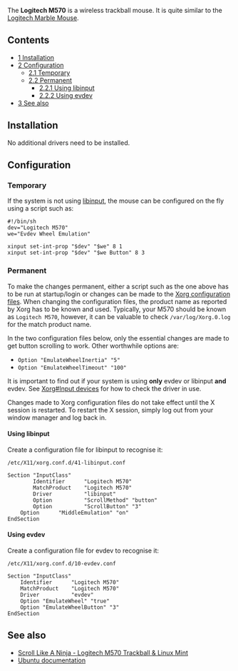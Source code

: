 The **Logitech M570** is a wireless trackball mouse. It is quite similar to the [Logitech Marble Mouse](/index.php/Logitech_Marble_Mouse "Logitech Marble Mouse").

## Contents

*   [1 Installation](#Installation)
*   [2 Configuration](#Configuration)
    *   [2.1 Temporary](#Temporary)
    *   [2.2 Permanent](#Permanent)
        *   [2.2.1 Using libinput](#Using_libinput)
        *   [2.2.2 Using evdev](#Using_evdev)
*   [3 See also](#See_also)

## Installation

No additional drivers need to be installed.

## Configuration

### Temporary

If the system is not using [libinput](/index.php/Libinput "Libinput"), the mouse can be configured on the fly using a script such as:

```
#!/bin/sh
dev="Logitech M570"
we="Evdev Wheel Emulation"

xinput set-int-prop "$dev" "$we" 8 1
xinput set-int-prop "$dev" "$we Button" 8 3

```

### Permanent

To make the changes permanent, either a script such as the one above has to be run at startup/login or changes can be made to the [Xorg configuration files](/index.php/Xorg#Using_.conf_files "Xorg"). When changing the configuration files, the product name as reported by Xorg has to be known and used. Typically, your M570 should be known as `Logitech M570`, however, it can be valuable to check `/var/log/Xorg.0.log` for the match product name.

In the two configuration files below, only the essential changes are made to get button scrolling to work. Other worthwhile options are:

*   `Option "EmulateWheelInertia" "5"`
*   `Option "EmulateWheelTimeout" "100"`

It is important to find out if your system is using **only** evdev or libinput **and** evdev. See [Xorg#Input devices](/index.php/Xorg#Input_devices "Xorg") for how to check the driver in use.

Changes made to Xorg configuration files do not take effect until the X session is restarted. To restart the X session, simply log out from your window manager and log back in.

#### Using libinput

Create a configuration file for libinput to recognise it:

 `/etc/X11/xorg.conf.d/41-libinput.conf` 
```
Section "InputClass"
        Identifier      "Logitech M570"
        MatchProduct    "Logitech M570"
        Driver          "libinput"
        Option          "ScrollMethod" "button"
        Option          "ScrollButton" "3"
	Option		"MiddleEmulation" "on"
EndSection
```

#### Using evdev

Create a configuration file for evdev to recognise it:

 `/etc/X11/xorg.conf.d/10-evdev.conf` 
```
Section "InputClass"
    Identifier      "Logitech M570"
    MatchProduct    "Logitech M570"
    Driver          "evdev"
    Option "EmulateWheel" "true"
    Option "EmulateWheelButton" "3"
EndSection
```

## See also

*   [Scroll Like A Ninja - Logitech M570 Trackball & Linux Mint](http://dailyherold.net/linux/trackball/m570/2014/10/31/ninja-scrolling-linux-m570-trackball/)
*   [Ubuntu documentation](https://help.ubuntu.com/community/Logitech_Marblemouse_USB)